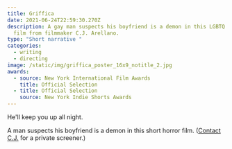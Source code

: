 ```yaml
---
title: Griffica
date: 2021-06-24T22:59:30.270Z
description: A gay man suspects his boyfriend is a demon in this LGBTQ horror
  film from filmmaker C.J. Arellano.
type: "Short narrative "
categories:
  - writing
  - directing
image: /static/img/griffica_poster_16x9_notitle_2.jpg
awards:
  - source: New York International Film Awards
    title: Official Selection
  - title: Official Selection
    source: New York Indie Shorts Awards
---
```

He'll keep you up all night. 

A man suspects his boyfriend is a demon in this short horror film. ([Contact C.J.](mailto:CJ@CJarellano.com) for a private screener.)